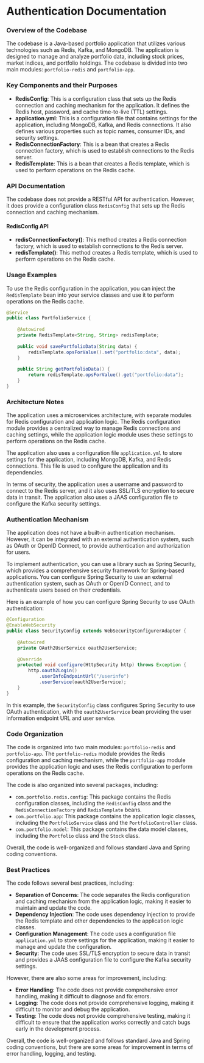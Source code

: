 Authentication Documentation
==========================
### Overview of the Codebase

The codebase is a Java-based portfolio application that utilizes various technologies such as Redis, Kafka, and MongoDB. The application is designed to manage and analyze portfolio data, including stock prices, market indices, and portfolio holdings. The codebase is divided into two main modules: `portfolio-redis` and `portfolio-app`.

### Key Components and their Purposes

*   **RedisConfig**: This is a configuration class that sets up the Redis connection and caching mechanism for the application. It defines the Redis host, password, and cache time-to-live (TTL) settings.
*   **application.yml**: This is a configuration file that contains settings for the application, including MongoDB, Kafka, and Redis connections. It also defines various properties such as topic names, consumer IDs, and security settings.
*   **RedisConnectionFactory**: This is a bean that creates a Redis connection factory, which is used to establish connections to the Redis server.
*   **RedisTemplate**: This is a bean that creates a Redis template, which is used to perform operations on the Redis cache.

### API Documentation

The codebase does not provide a RESTful API for authentication. However, it does provide a configuration class `RedisConfig` that sets up the Redis connection and caching mechanism.

#### RedisConfig API

*   **redisConnectionFactory()**: This method creates a Redis connection factory, which is used to establish connections to the Redis server.
*   **redisTemplate()**: This method creates a Redis template, which is used to perform operations on the Redis cache.

### Usage Examples

To use the Redis configuration in the application, you can inject the `RedisTemplate` bean into your service classes and use it to perform operations on the Redis cache.

```java
@Service
public class PortfolioService {
    
    @Autowired
    private RedisTemplate<String, String> redisTemplate;
    
    public void savePortfolioData(String data) {
        redisTemplate.opsForValue().set("portfolio:data", data);
    }
    
    public String getPortfolioData() {
        return redisTemplate.opsForValue().get("portfolio:data");
    }
}
```

### Architecture Notes

The application uses a microservices architecture, with separate modules for Redis configuration and application logic. The Redis configuration module provides a centralized way to manage Redis connections and caching settings, while the application logic module uses these settings to perform operations on the Redis cache.

The application also uses a configuration file `application.yml` to store settings for the application, including MongoDB, Kafka, and Redis connections. This file is used to configure the application and its dependencies.

In terms of security, the application uses a username and password to connect to the Redis server, and it also uses SSL/TLS encryption to secure data in transit. The application also uses a JAAS configuration file to configure the Kafka security settings.

### Authentication Mechanism

The application does not have a built-in authentication mechanism. However, it can be integrated with an external authentication system, such as OAuth or OpenID Connect, to provide authentication and authorization for users.

To implement authentication, you can use a library such as Spring Security, which provides a comprehensive security framework for Spring-based applications. You can configure Spring Security to use an external authentication system, such as OAuth or OpenID Connect, and to authenticate users based on their credentials.

Here is an example of how you can configure Spring Security to use OAuth authentication:
```java
@Configuration
@EnableWebSecurity
public class SecurityConfig extends WebSecurityConfigurerAdapter {
    
    @Autowired
    private OAuth2UserService oauth2UserService;
    
    @Override
    protected void configure(HttpSecurity http) throws Exception {
        http.oauth2Login()
            .userInfoEndpointUrl("/userinfo")
            .userService(oauth2UserService);
    }
}
```
In this example, the `SecurityConfig` class configures Spring Security to use OAuth authentication, with the `oauth2UserService` bean providing the user information endpoint URL and user service.

### Code Organization

The code is organized into two main modules: `portfolio-redis` and `portfolio-app`. The `portfolio-redis` module provides the Redis configuration and caching mechanism, while the `portfolio-app` module provides the application logic and uses the Redis configuration to perform operations on the Redis cache.

The code is also organized into several packages, including:

*   `com.portfolio.redis.config`: This package contains the Redis configuration classes, including the `RedisConfig` class and the `RedisConnectionFactory` and `RedisTemplate` beans.
*   `com.portfolio.app`: This package contains the application logic classes, including the `PortfolioService` class and the `PortfolioController` class.
*   `com.portfolio.model`: This package contains the data model classes, including the `Portfolio` class and the `Stock` class.

Overall, the code is well-organized and follows standard Java and Spring coding conventions.

### Best Practices

The code follows several best practices, including:

*   **Separation of Concerns**: The code separates the Redis configuration and caching mechanism from the application logic, making it easier to maintain and update the code.
*   **Dependency Injection**: The code uses dependency injection to provide the Redis template and other dependencies to the application logic classes.
*   **Configuration Management**: The code uses a configuration file `application.yml` to store settings for the application, making it easier to manage and update the configuration.
*   **Security**: The code uses SSL/TLS encryption to secure data in transit and provides a JAAS configuration file to configure the Kafka security settings.

However, there are also some areas for improvement, including:

*   **Error Handling**: The code does not provide comprehensive error handling, making it difficult to diagnose and fix errors.
*   **Logging**: The code does not provide comprehensive logging, making it difficult to monitor and debug the application.
*   **Testing**: The code does not provide comprehensive testing, making it difficult to ensure that the application works correctly and catch bugs early in the development process.

Overall, the code is well-organized and follows standard Java and Spring coding conventions, but there are some areas for improvement in terms of error handling, logging, and testing.